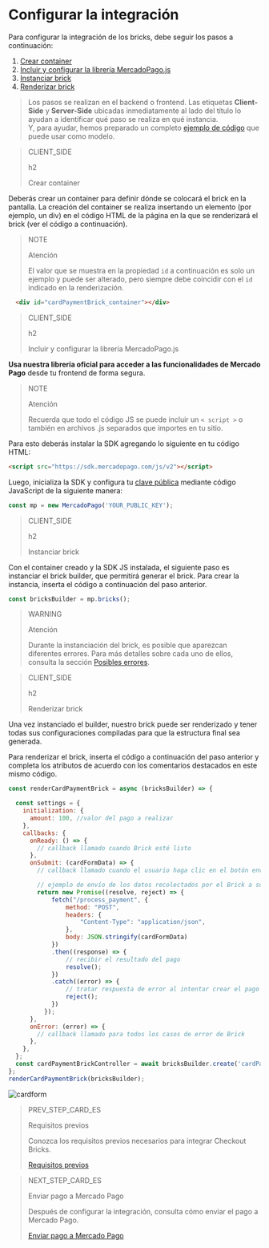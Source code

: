 # Configurar la integración

Para configurar la integración de los bricks, debe seguir los pasos a continuación:

1. [Crear container](#bookmark_crear_container)
2. [Incluir y configurar la librería MercadoPago.js](#bookmark_incluir_y_configurar_la_librería_mercadopago.js)
3. [Instanciar brick](#bookmark_instanciar_brick)
4. [Renderizar brick](#bookmark_renderizar_brick)

> Los pasos se realizan en el backend o frontend. Las etiquetas **Client-Side** y **Server-Side** ubicadas inmediatamente al lado del título lo ayudan a identificar qué paso se realiza en qué instancia.
> <br/>
> Y, para ayudar, hemos preparado un completo [ejemplo de código](/developers/es/docs/checkout-bricks/integration/code-example) que puede usar como modelo.

> CLIENT_SIDE
>
> h2
>
> Crear container

Deberás crear un container para definir dónde se colocará el brick en la pantalla. La creación del container se realiza insertando un elemento (por ejemplo, un div) en el código HTML de la página en la que se renderizará el brick (ver el código a continuación).

> NOTE
>
> Atención
>
> El valor que se muestra en la propiedad `id` a continuación es solo un ejemplo y puede ser alterado, pero siempre debe coincidir con el `id` indicado en la renderización.

```html
  <div id="cardPaymentBrick_container"></div>
```

> CLIENT_SIDE
>
> h2
>
> Incluir y configurar la librería MercadoPago.js

**Usa nuestra librería oficial para acceder a las funcionalidades de Mercado Pago** desde tu frontend de forma segura.

> NOTE
>
> Atención
>
> Recuerda que todo el código JS se puede incluir un `< script >` o también en archivos .js separados que importes en tu sitio.

Para esto deberás instalar la SDK agregando lo siguiente en tu código HTML:

```html
<script src="https://sdk.mercadopago.com/js/v2"></script>
```

Luego, inicializa la SDK y configura tu [clave pública]([FAKER][CREDENTIALS][URL]) mediante código JavaScript de la siguiente manera:

```javascript
const mp = new MercadoPago('YOUR_PUBLIC_KEY');
```

> CLIENT_SIDE
>
> h2
>
> Instanciar brick

Con el container creado y la SDK JS instalada, el siguiente paso es instanciar el brick builder, que permitirá generar el brick. Para crear la instancia, inserta el código a continuación del paso anterior.

```javascript
const bricksBuilder = mp.bricks();
```

> WARNING
>
> Atención
>
> Durante la instanciación del brick, es posible que aparezcan diferentes errores. Para más detalles sobre cada uno de ellos, consulta la sección [Posibles errores](/developers/es/docs/checkout-bricks/additional-content/possible-errors).

> CLIENT_SIDE
>
> h2
>
> Renderizar brick

Una vez instanciado el builder, nuestro brick puede ser renderizado y tener todas sus configuraciones compiladas para que la estructura final sea generada.

Para renderizar el brick, inserta el código a continuación del paso anterior y completa los atributos de acuerdo con los comentarios destacados en este mismo código.

```javascript
const renderCardPaymentBrick = async (bricksBuilder) => {

  const settings = {
    initialization: {
      amount: 100, //valor del pago a realizar
    },
    callbacks: {
      onReady: () => {
        // callback llamado cuando Brick esté listo
      },
      onSubmit: (cardFormData) => {
        // callback llamado cuando el usuario haga clic en el botón enviar los datos

        // ejemplo de envío de los datos recolectados por el Brick a su servidor
        return new Promise((resolve, reject) => {
            fetch("/process_payment", { 
                method: "POST",
                headers: {
                    "Content-Type": "application/json",
                },
                body: JSON.stringify(cardFormData)
            })
            .then((response) => {
                // recibir el resultado del pago
                resolve();
            })
            .catch((error) => {
                // tratar respuesta de error al intentar crear el pago
                reject();
            })
          });
      },
      onError: (error) => { 
        // callback llamado para todos los casos de error de Brick
      },
    },
  };
  const cardPaymentBrickController = await bricksBuilder.create('cardPayment', 'cardPaymentBrick_container', settings);
};
renderCardPaymentBrick(bricksBuilder);
```

![cardform](checkout-bricks/card-form-es.png)

> PREV_STEP_CARD_ES
>
> Requisitos previos
>
> Conozca los requisitos previos necesarios para integrar Checkout Bricks.
>
> [Requisitos previos](/developers/es/docs/checkout-bricks/integration/prerequisites)
 
> NEXT_STEP_CARD_ES
>
> Enviar pago a Mercado Pago
>
> Después de configurar la integración, consulta cómo enviar el pago a Mercado Pago.
>
> [Enviar pago a Mercado Pago](/developers/es/docs/checkout-bricks/integration/payment-submission)